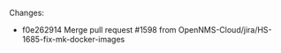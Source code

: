 Changes:
*   f0e262914 Merge pull request #1598 from OpenNMS-Cloud/jira/HS-1685-fix-mk-docker-images
